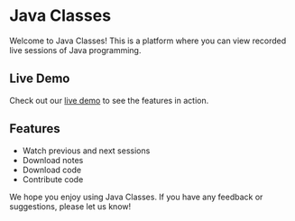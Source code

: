 # Java Classes

Welcome to Java Classes! This is a platform where you can view recorded live sessions of Java programming. 

## Live Demo

Check out our [live demo](http://javaclasses.rf.gd/home.php) to see the features in action.

## Features

* Watch previous and next sessions
* Download notes
* Download code
* Contribute code

We hope you enjoy using Java Classes. If you have any feedback or suggestions, please let us know!
